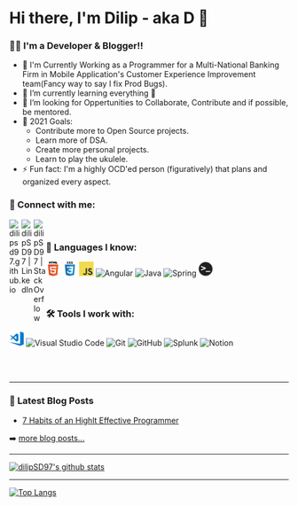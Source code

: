 <!--
Credits for building this md file with all the features goes to codeSTACKr's Youtibe Video
Videos Link: https://youtu.be/ECuqb5Tv9qI
-->
# Hi there, I'm Dilip - aka D 👋

### 🧑‍💻 I'm a Developer & Blogger!!

- 🔭 I'm Currently Working as a Programmer for a Multi-National Banking Firm in Mobile Application's Customer Experience Improvement team(Fancy way to say I fix Prod Bugs).
- 🌱 I’m currently learning everything 🤣
- 👯 I’m looking for Oppertunities to Collaborate, Contribute and if possible, be mentored.
- 🥅 2021 Goals: 
    * Contribute more to Open Source projects.
    * Learn more of DSA.
    * Create more personal projects.
    * Learn to play the ukulele.
- ⚡ Fun fact: I'm a highly OCD'ed person (figuratively) that plans and organized every aspect.

### 🔗 Connect with me:

[<img align="left" alt="dilipsd97.github.io" width="22px" src="https://maxcdn.icons8.com/Share/icon/ultraviolet/Network/domain1600.png" />][githubpage]
[<img align="left" alt="dilipSD97 | LinkedIn" width="22px" src="https://image.flaticon.com/icons/png/512/174/174857.png" />][linkedin]
[<img align="left" alt="dilipSD97 | StackOverflow" width="22px" src="http://cdn.sstatic.net/Sites/stackoverflow/img/apple-touch-icon@2.png?v=73d79a89bded&a" />][stackoverflow]

<br />

### 🤟 Languages I know:

<p float="left">
  <img alt="HTML5" width="26px" src="https://raw.githubusercontent.com/github/explore/80688e429a7d4ef2fca1e82350fe8e3517d3494d/topics/html/html.png" />
  <img alt="CSS3" width="26px" src="https://raw.githubusercontent.com/github/explore/80688e429a7d4ef2fca1e82350fe8e3517d3494d/topics/css/css.png" />
  <img alt="JavaScript" width="26px" src="https://raw.githubusercontent.com/github/explore/80688e429a7d4ef2fca1e82350fe8e3517d3494d/topics/javascript/javascript.png" />
  <img alt="Angular" width="26px" src="https://upload.wikimedia.org/wikipedia/commons/thumb/c/cf/Angular_full_color_logo.svg/1200px-Angular_full_color_logo.svg.png" />
  <img alt="Java" width="26px" src="https://cdn.iconscout.com/icon/free/png-256/java-43-569305.png" />
  <img alt="Spring" width="26px" src="https://cdn.worldvectorlogo.com/logos/spring-3.svg" />
  <img alt="Terminal" width="26px" src="https://raw.githubusercontent.com/github/explore/80688e429a7d4ef2fca1e82350fe8e3517d3494d/topics/terminal/terminal.png" />
</p>



<br />

### 🛠️ Tools I work with:

<p float="left">
  <img alt="Visual Studio Code" width="26px" src="https://raw.githubusercontent.com/github/explore/80688e429a7d4ef2fca1e82350fe8e3517d3494d/topics/visual-studio-code/visual-studio-code.png" />
  <img alt="Visual Studio Code" width="26px" src="https://cdn.freebiesupply.com/logos/large/2x/eclipse-11-logo-svg-vector.svg" />
  <img alt="Git" width="26px" src="https://upload.wikimedia.org/wikipedia/commons/3/3f/Git_icon.svg" />
  <img alt="GitHub" width="26px" src="https://maxcdn.icons8.com/Share/icon/p1em/Logos/github1600.png" />
  <img alt="Splunk" width="26px" src="https://www.logolynx.com/images/logolynx/f2/f222760c66cf7aab3a64eeb0157646b6.png" />
  <img alt="Notion" width="26px" src="https://upload.wikimedia.org/wikipedia/commons/4/45/Notion_app_logo.png" />
</p>

<br />
<br />

---

### 📕 Latest Blog Posts

<!-- BLOG-POST-LIST:START -->
- [7 Habits of an Highlt Effective Programmer](https://dev.to/dilipsd97/7-habits-of-an-highlt-effective-programmer-1696)
<!-- BLOG-POST-LIST:END -->

➡️ [more blog posts...](https://dev.to/dilipsd97)

---

[![dilipSD97's github stats](https://github-readme-stats.vercel.app/api?username=dilipSD97&count_private=true&show_icons=true&theme=nightowl)](https://github.com/anuraghazra/github-readme-stats)

---

[![Top Langs](https://github-readme-stats.vercel.app/api/top-langs/?username=dilipSD97&layout=compact&theme=nightowl)](https://github.com/anuraghazra/github-readme-stats)

[githubpage]: https://dilipsd97.github.io/
[linkedin]: https://www.linkedin.com/in/dilip-akshy-karthik-s-d-229170111/
[stackoverflow]: https://stackoverflow.com/users/13717981/dilip-sd?tab=profile